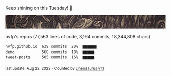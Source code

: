 Keep shining on this Tuesday! 🌷

![banner](https://github.com/nvfp/nvfp/raw/main/assets/banner.jpg)

nvfp's repos (77,563 lines of code, 3,164 commits, 18,344,808 chars)

```txt
nvfp.github.io  639 commits  20%  ▆▆▆▆▆▆
demo            568 commits  18%  ▆▆▆▆▆
tweet-posts     505 commits  16%  ▆▆▆▆▆
```

<sub>last update: Aug 22, 2023 - Counted by [Lineosaurus v1.1](https://github.com/Lineosaurus/Lineosaurus)</sub>